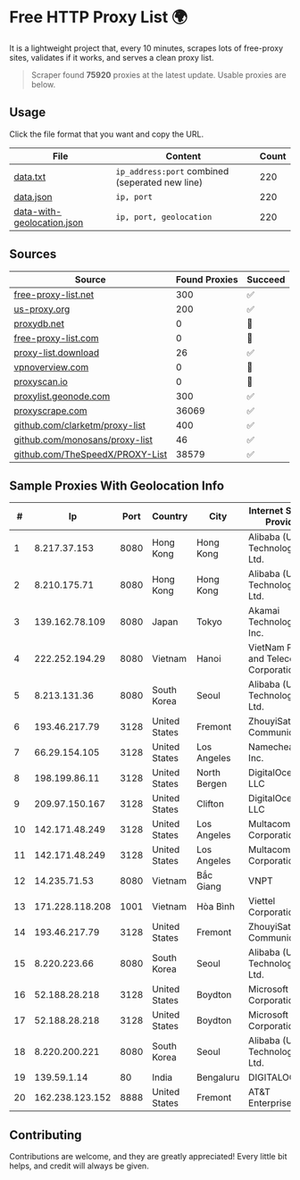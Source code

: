 
# Free HTTP Proxy List 🌍

It is a lightweight project that, every 10 minutes, scrapes lots of free-proxy sites, validates if it works, and serves a clean proxy list.


> Scraper found **75920** proxies at the latest update. Usable proxies are below.

## Usage

Click the file format that you want and copy the URL.


|File|Content|Count|
|----|-------|-----|
|[data.txt](https://raw.githubusercontent.com/themiralay/Proxy-List-World/master/data.txt)|`ip_address:port` combined (seperated new line)|220|
|[data.json](https://raw.githubusercontent.com/themiralay/Proxy-List-World/master/data.json)|`ip, port`|220|
|[data-with-geolocation.json](https://raw.githubusercontent.com/themiralay/Proxy-List-World/master/data-with-geolocation.json)|`ip, port, geolocation`|220|

## Sources

|Source|Found Proxies|Succeed|
|------|-------------|-------|
|[free-proxy-list.net](https://free-proxy-list.net)|300|✅|
|[us-proxy.org](https://www.us-proxy.org)|200|✅|
|[proxydb.net](http://proxydb.net)|0|🚫|
|[free-proxy-list.com](https://free-proxy-list.com/?page=&port=&type%5B%5D=http&type%5B%5D=https&up_time=0&search=Search)|0|🚫|
|[proxy-list.download](https://www.proxy-list.download/HTTP)|26|✅|
|[vpnoverview.com](https://vpnoverview.com/privacy/anonymous-browsing/free-proxy-servers)|0|🚫|
|[proxyscan.io](https://www.proxyscan.io)|0|🚫|
|[proxylist.geonode.com](https://proxylist.geonode.com/api/proxy-list?limit=300&page=1&sort_by=lastChecked&sort_type=desc&protocols=http,https)|300|✅|
|[proxyscrape.com](https://api.proxyscrape.com/v2/?request=displayproxies&protocol=http&timeout=10000&country=all&ssl=all&anonymity=all)|36069|✅|
|[github.com/clarketm/proxy-list](https://raw.githubusercontent.com/clarketm/proxy-list/master/proxy-list-raw.txt)|400|✅|
|[github.com/monosans/proxy-list](https://raw.githubusercontent.com/monosans/proxy-list/main/proxies/http.txt)|46|✅|
|[github.com/TheSpeedX/PROXY-List](https://raw.githubusercontent.com/TheSpeedX/PROXY-List/master/http.txt)|38579|✅|


## Sample Proxies With Geolocation Info

|#|Ip|Port|Country|City|Internet Service Provider|
|-|--|----|-------|----|-------------------------|
|1|8.217.37.153|8080|Hong Kong|Hong Kong|Alibaba (US) Technology Co., Ltd.|
|2|8.210.175.71|8080|Hong Kong|Hong Kong|Alibaba (US) Technology Co., Ltd.|
|3|139.162.78.109|8080|Japan|Tokyo|Akamai Technologies, Inc.|
|4|222.252.194.29|8080|Vietnam|Hanoi|VietNam Post and Telecom Corporation|
|5|8.213.131.36|8080|South Korea|Seoul|Alibaba (US) Technology Co., Ltd.|
|6|193.46.217.79|3128|United States|Fremont|ZhouyiSat Communications|
|7|66.29.154.105|3128|United States|Los Angeles|Namecheap, Inc.|
|8|198.199.86.11|3128|United States|North Bergen|DigitalOcean, LLC|
|9|209.97.150.167|3128|United States|Clifton|DigitalOcean, LLC|
|10|142.171.48.249|3128|United States|Los Angeles|Multacom Corporation|
|11|142.171.48.249|3128|United States|Los Angeles|Multacom Corporation|
|12|14.235.71.53|8080|Vietnam|Bắc Giang|VNPT|
|13|171.228.118.208|1001|Vietnam|Hòa Bình|Viettel Corporation|
|14|193.46.217.79|3128|United States|Fremont|ZhouyiSat Communications|
|15|8.220.223.66|8080|South Korea|Seoul|Alibaba (US) Technology Co., Ltd.|
|16|52.188.28.218|3128|United States|Boydton|Microsoft Corporation|
|17|52.188.28.218|3128|United States|Boydton|Microsoft Corporation|
|18|8.220.200.221|8080|South Korea|Seoul|Alibaba (US) Technology Co., Ltd.|
|19|139.59.1.14|80|India|Bengaluru|DIGITALOCEAN|
|20|162.238.123.152|8888|United States|Fremont|AT&T Enterprises, LLC|



## Contributing

Contributions are welcome, and they are greatly appreciated! Every
little bit helps, and credit will always be given.

